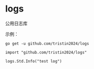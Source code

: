 # logs

公用日志库


示例：

```
go get -u github.com/tristin2024/logs

import "github.com/tristin2024/logs"

logs.Std.Info("test log")
```

